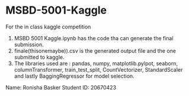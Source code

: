 # MSBD-5001-Kaggle
For the in class kaggle competition



1. MSBD 5001 Kaggle.ipynb has the code tha can generate the final submission.
2. finale(thisonemaybe)).csv is the generated output file and the one submitted to kaggle.
3. The libraries used are : pandas, numpy, matplotlib.pylpot, seaborn, columnTransformer, train_test_split, CountVectorizer, StandardScaler
    and lastly BaggingRegressor for model selection.




Name: Ronisha Basker
Student ID: 20670423
